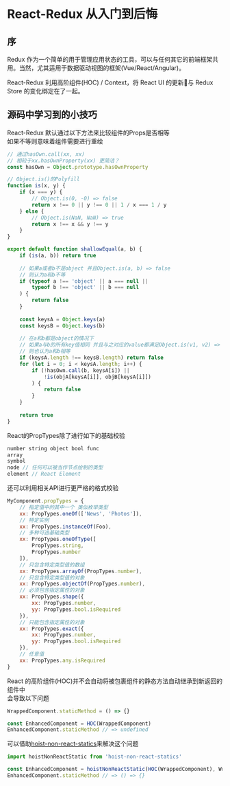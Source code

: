 # React-Redux 从入门到后悔

## 序
Redux 作为一个简单的用于管理应用状态的工具，可以与任何其它的前端框架共用。当然，尤其适用于数据驱动视图的框架(Vue/React/Angular)。  

React-Redux 利用高阶组件(HOC) / Context，将 React UI 的更新与 Redux Store 的变化绑定在了一起。

## 源码中学习到的小技巧
React-Redux 默认通过以下方法来比较组件的Props是否相等  
如果不等则意味着组件需要进行重绘
```js
// 通过hasOwn.call(xx, xx)
// 相较于xx.hasOwnProperty(xx) 更简洁？
const hasOwn = Object.prototype.hasOwnProperty

// Object.is()的Polyfill
function is(x, y) {
	if (x === y) {
		// Object.is(0, -0) => false
		return x !== 0 || y !== 0 || 1 / x === 1 / y 
	} else {
		// Object.is(NaN, NaN) => true
		return x !== x && y !== y
	}
}

export default function shallowEqual(a, b) {
	if (is(a, b)) return true
	
	// 如果a或者b不是object 并且Object.is(a, b) => false
	// 则认为a和b不等
	if (typeof a !== 'object' || a === null ||
		typeof b !== 'object' || b === null
	) {
		return false
	}
	
	const keysA = Object.keys(a)
	const keysB = Object.keys(b)
	
	// 在a和b都是object的情况下
	// 如果a与b的所有key值相同 并且与之对应的value都满足Object.is(v1, v2) => true
	// 则也认为a和b相等
	if (keysA.length !== keysB.length) return false
	for (let i = 0; i < keysA.length; i++) {
		if (!hasOwn.call(b, keysA[i]) ||
			!is(objA[keysA[i]], objB[keysA[i]])
		) {
			return false
		}
	}
	
	return true
}
```

React的PropTypes除了进行如下的基础校验
```js
number string object bool func
array
symbol
node // 任何可以被当作节点绘制的类型
element // React Element
```
还可以利用相关API进行更严格的格式校验
```js
MyComponent.propTypes = {
	// 指定值中的其中一个 类似枚举类型
	xx: PropTypes.oneOf(['News', 'Photos']),
	// 特定实例
	xx: PropTypes.instanceOf(Foo),
	// 多种可选基础类型
	xx: PropTypes.oneOfType([
		PropTypes.string,
		PropTypes.number
	]),
	// 只包含特定类型值的数组
	xx: PropTypes.arrayOf(PropTypes.number),
	// 只包含特定类型值的对象
	xx: PropTypes.objectOf(PropTypes.number),
	// 必须包含指定属性的对象
	xx: PropTypes.shape({
		xx: PropTypes.number,
		yy: PropTypes.bool.isRequired
	}),
	// 只能包含指定属性的对象
	xx: PropTypes.exact({
		xx: PropTypes.number,
		yy: PropTypes.bool.isRequired
	}),
	// 任意值
	xx: PropTypes.any.isRequired
}
```

React 的高阶组件(HOC)并不会自动将被包裹组件的静态方法自动继承到新返回的组件中  
会导致以下问题
```js
WrappedComponent.staticMethod = () => {}

const EnhancedComponent = HOC(WrappedComponent)
EnhancedComponent.staticMethod // => undefined
```
可以借助[hoist-non-react-statics](https://github.com/mridgway/hoist-non-react-statics)来解决这个问题
```js
import hoistNonReactStatic from 'hoist-non-react-statics'

const EnhancedComponent = hoistNonReactStatic(HOC(WrappedComponent), WrappedComponent)
EnhancedComponent.staticMethod // => () => {}
```
